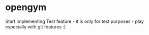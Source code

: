 # opengym

Start implementing Test feature - it is only for test purposes - play especially with git features :)